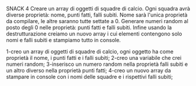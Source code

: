 SNACK 4
Creare un array di oggetti di squadre di calcio.
Ogni squadra avrà diverse proprietà: nome, punti fatti, falli subiti.
Nome sarà l'unica proprietà da compilare, le altre saranno tutte settate a 0.
Generare numeri random al posto degli 0 nelle proprietà: punti fatti e falli subiti.
Infine usando la destrutturazione creiamo un nuovo array i cui elementi contengono solo nomi e falli subiti e stampiamo tutto in console.

1-creo un array di oggetti di squadre di calcio, ogni oggetto ha come proprietà il nome, i punti fatti e i falli subiti;
2-creo una variabile che crei numeri random;
3-inserisco un numero random nella proprietà falli subiti e un altro diverso nella proprietà punti fatti;
4-creo un nuovo array da stampare in console con i nomi delle squadre e i rispettivi falli subiti;